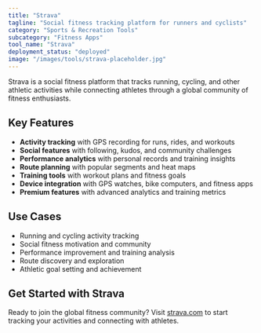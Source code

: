 ```yaml
---
title: "Strava"
tagline: "Social fitness tracking platform for runners and cyclists"
category: "Sports & Recreation Tools"
subcategory: "Fitness Apps"
tool_name: "Strava"
deployment_status: "deployed"
image: "/images/tools/strava-placeholder.jpg"
---
```

Strava is a social fitness platform that tracks running, cycling, and other athletic activities while connecting athletes through a global community of fitness enthusiasts.

## Key Features

- **Activity tracking** with GPS recording for runs, rides, and workouts
- **Social features** with following, kudos, and community challenges
- **Performance analytics** with personal records and training insights
- **Route planning** with popular segments and heat maps
- **Training tools** with workout plans and fitness goals
- **Device integration** with GPS watches, bike computers, and fitness apps
- **Premium features** with advanced analytics and training metrics

## Use Cases

- Running and cycling activity tracking
- Social fitness motivation and community
- Performance improvement and training analysis
- Route discovery and exploration
- Athletic goal setting and achievement

## Get Started with Strava

Ready to join the global fitness community? Visit [strava.com](https://www.strava.com) to start tracking your activities and connecting with athletes.